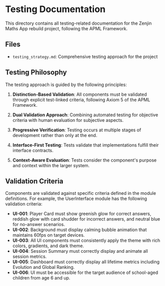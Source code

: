 # Testing Documentation

This directory contains all testing-related documentation for the Zenjin Maths App rebuild project, following the APML Framework.

## Files

- `testing_strategy.md`: Comprehensive testing approach for the project

## Testing Philosophy

The testing approach is guided by the following principles:

1. **Distinction-Based Validation**: All components must be validated through explicit test-linked criteria, following Axiom 5 of the APML Framework.

2. **Dual Validation Approach**: Combining automated testing for objective criteria with human evaluation for subjective aspects.

3. **Progressive Verification**: Testing occurs at multiple stages of development rather than only at the end.

4. **Interface-First Testing**: Tests validate that implementations fulfill their interface contracts.

5. **Context-Aware Evaluation**: Tests consider the component's purpose and context within the larger system.

## Validation Criteria

Components are validated against specific criteria defined in the module definitions. For example, the UserInterface module has the following validation criteria:

- **UI-001**: Player Card must show greenish glow for correct answers, reddish glow with card shudder for incorrect answers, and neutral blue for no-answer scenarios.
- **UI-002**: Background must display calming bubble animation that maintains 60fps on target devices.
- **UI-003**: All UI components must consistently apply the theme with rich colors, gradients, and dark theme.
- **UI-004**: Session Summary must correctly display and animate all session metrics.
- **UI-005**: Dashboard must correctly display all lifetime metrics including Evolution and Global Ranking.
- **UI-006**: UI must be accessible for the target audience of school-aged children from age 6 and up.